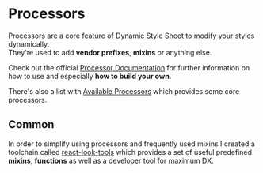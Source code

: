 # Processors

Processors are a core feature of Dynamic Style Sheet to modify your styles dynamically.<br>
They're used to add **vendor prefixes**, **mixins** or anything else.

Check out the official [Processor Documentation](https://github.com/dynamicstylesheets/Dynamic-Style-Sheets#processors) for further information on how to use and especially **how to build your own**.

There's also a list with [Available Processors](https://github.com/dynamicstylesheets/Dynamic-Style-Sheets#available-processors)  which provides some core processors.

## Common
In order to simplify using processors and frequently used mixins I created a toolchain called [react-look-tools](https://github.com/rofrischmann/react-look-tools) which provides a set of useful predefined **mixins**, **functions** as well as a developer tool for maximum DX.
